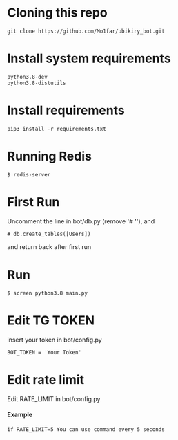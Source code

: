 # Cloning this repo
```
git clone https://github.com/Mo1far/ubikiry_bot.git
```
# Install system requirements
```
python3.8-dev
python3.8-distutils
```

# Install requirements
```
pip3 install -r requirements.txt
```
# Running Redis
```
$ redis-server
```

# First Run
Uncomment the line in bot/db.py (remove '# ''), and 
```
# db.create_tables([Users])
```
and return back after first run
# Run
```
$ screen python3.8 main.py
```

# Edit TG TOKEN
insert your token in bot/config.py
```
BOT_TOKEN = 'Your Token'

```

# Edit rate limit
Edit RATE_LIMIT in bot/config.py

#### Example
```angular2html
if RATE_LIMIT=5 You can use command every 5 seconds
```
